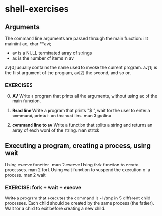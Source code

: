 # shell-exercises
## Arguments
The command line arguments are passed through the main function: int main(int ac, char **av);

- av is a NULL terminated array of strings
- ac is the number of items in av

av[0] usually contains the name used to invoke the current program. av[1] is the first argument of the program, av[2] the second, and so on.
### EXERCISES
0. **AV**
Write a program that prints all the arguments, without using ac of the main function.
1. **Read line**
Write a program that prints "$ ", wait for the user to enter a command, prints it on the next line. man 3 getline

2. **command line to av**
Write a function that splits a string and returns an array of each word of the string.
man strtok

## Executing a program, creating a process, using wait
Using execve function. man 2 execve
Using fork function to create processes. man 2 fork
Using wait function to suspend the execution of a process. man 2 wait

### EXERCISE: fork + wait + execve
Write a program that executes the command ls -l /tmp in 5 different child processes. Each child should be created by the same process (the father). Wait for a child to exit before creating a new child.
